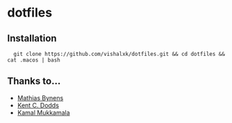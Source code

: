 # dotfiles

## Installation

```
  git clone https://github.com/vishalxk/dotfiles.git && cd dotfiles && cat .macos | bash
```

## Thanks to...

- [Mathias Bynens](https://github.com/mathiasbynens/dotfiles)
- [Kent C. Dodds](https://github.com/kentcdodds/dotfiles)
- [Kamal Mukkamala](https://github.com/Kamalnrf/dotfiles)
